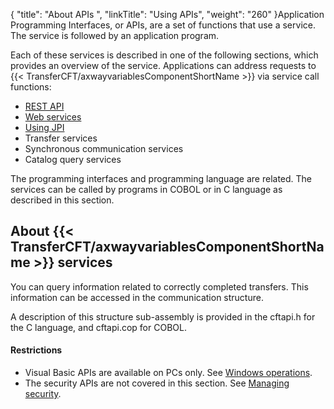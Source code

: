 {
    "title": "About APIs ",
    "linkTitle": "Using APIs",
    "weight": "260"
}Application Programming Interfaces, or APIs, are a set of functions
that use a service. The service is followed by an application program.

Each of these services is described in one of the following sections, which provides an overview
of the service. Applications can address requests to {{< TransferCFT/axwayvariablesComponentShortName  >}} via
service call functions:

- [REST API](api_intro)
- [Web services](../../cft_intro_install/about_this_document_ibmi/using_apis/about_web_services)
- [Using JPI](../../cft_intro_install/about_this_document_ibmi/using_apis/java_api)
- Transfer
    services
- Synchronous
    communication services
- Catalog
    query services

The programming interfaces and programming language are related. The
services can be called by programs in COBOL or in C language as described in this section.

<span id="About_CFT_Services"></span>

## About {{< TransferCFT/axwayvariablesComponentShortName  >}} services

You can query information related to correctly completed transfers.
This information can be accessed in the communication structure.

A description
of this structure sub-assembly is provided in the cftapi.h
for the C language, and cftapi.cop
for COBOL.

#### Restrictions

- Visual Basic APIs are available on PCs
    only. See [Windows
    operations](../../cft_intro_install/windows_install_start_here).
- The security APIs are not covered in this section. See [Managing
    security]().
